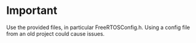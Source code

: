 # Important
Use the provided files, in particular FreeRTOSConfig.h. Using a config file from an old project could cause issues.
